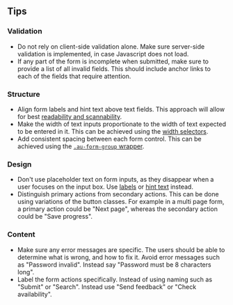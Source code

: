 ## Tips

### Validation

- Do not rely on client-side validation alone. Make sure server-side validation is implemented, in case Javascript does not load.
- If any part of the form is incomplete when submitted, make sure to provide a list of all invalid fields. This should include anchor links to each of the fields that require attention.

### Structure

- Align form labels and hint text above text fields. This approach will allow for best [readability and scannability](../../components/form/rationale/#label-positioning).
- Make the width of text inputs proportionate to the width of text expected to be entered in it. This can be achieved using the [width selectors](../../components/text-inputs/#different-width-sizes-for-inputs).
- Add consistent spacing between each form control. This can be achieved using the [`.au-form-group` wrapper](../../components/form/#form-groups).

### Design

- Don't use placeholder text on form inputs, as they disappear when a user focuses on the input box. Use [labels](../../components/form/#label) or [hint text](../../components/form/#hint-text) instead.
- Distinguish primary actions from secondary actions. This can be done using variations of the button classes. For example in a multi page form, a primary action could be "Next page", whereas the secondary action could be "Save progress".

### Content

- Make sure any error messages are specific. The users should be able to determine what is wrong, and how to fix it. Avoid error messages such as "Password invalid". Instead say "Password must be 8 characters long".
- Label the form actions specifically. Instead of using naming such as "Submit" or "Search". Instead use "Send feedback" or "Check availability".
